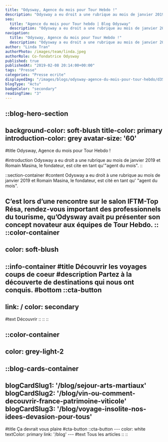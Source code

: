 ```yaml
---
title: "Odysway, Agence du mois pour Tour Hebdo !"
description: "Odysway a eu droit a une rubrique au mois de janvier 2019 et Romain Masina, le fondateur, est cite en tant qu'\"agent du mois\"."
seo:
  title: "Agence du mois pour Tour hebdo | Blog Odysway"
  description: "Odysway a eu droit a une rubrique au mois de janvier 2019 et Romain Masina, le fondateur, est cite en tant qu'\"agent du mois\"."
navigation:
  title: "Odysway, Agence du mois pour Tour Hebdo !"
  description: "Odysway a eu droit a une rubrique au mois de janvier 2019 et Romain Masina, le fondateur, est cite en tant qu'\"agent du mois\"."
author: "Linda Tran"
authorPhoto: /images/team/linda.jpeg
authorRole: Co-fondatrice Odysway
published: true
publishedAt: "2019-02-08 20:14:00+00:00"
tags: "Presse"
categories: "Presse ecrite"
displayedImg: "/images/blogs/odysway-agence-du-mois-pour-tour-hebdo/d3SlItG7SCGt6q4jo85R.jpg"
blogType: "Actu"
badgeColor: "secondary"
readingTime: "3"
---
```


::blog-hero-section
---
background-color: soft-blush
title-color: primary
introduction-color: grey
avatar-size: '60'
---
#title
Odysway, Agence du mois pour Tour Hebdo !

#introduction
Odysway a eu droit a une rubrique au mois de janvier 2019 et Romain Masina, le fondateur, est cite en tant qu'"agent du mois".
::

::section-container
#content
Odysway a eu droit à une rubrique au mois de janvier 2019 et Romain Masina, le fondateur, est cité en tant qu' "agent du mois".

C’est lors d’une rencontre sur le salon IFTM-Top Résa, rendez-vous important des professionnels du tourisme, qu’Odysway avait pu présenter son concept novateur aux équipes de Tour Hebdo.
::
::color-container
---
color: soft-blush
---
  ::info-container
  #title
  Découvrir les voyages coups de coeur
  #description
  Partez à la découverte de destinations qui nous ont conquis.
  #bottom
  ::cta-button
  ---
  link: /
  color: secondary
  ---
  #text
  Découvrir
  ::
  ::
::

::color-container
---
color: grey-light-2
---
  ::blog-cards-container
  ---
  blogCardSlug1: '/blog/sejour-arts-martiaux' 
  blogCardSlug2: '/blog/vin-ou-comment-decouvrir-france-patrimoine-viticole' 
  blogCardSlug3: '/blog/voyage-insolite-nos-idees-devasion-pour-tous' 
  ---
  #title
  Ça devrait vous plaire
  #cta-button
    ::cta-button
    ---
    color: white
    textColor: primary
    link: '/blog'
    ---
    #text
    Tous les  articles
    ::
  ::
